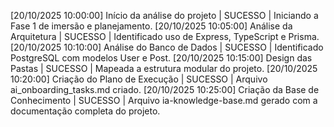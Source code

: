 [20/10/2025 10:00:00] Início da análise do projeto | SUCESSO | Iniciando a Fase 1 de imersão e planejamento.
[20/10/2025 10:05:00] Análise da Arquitetura | SUCESSO | Identificado uso de Express, TypeScript e Prisma.
[20/10/2025 10:10:00] Análise do Banco de Dados | SUCESSO | Identificado PostgreSQL com modelos User e Post.
[20/10/2025 10:15:00] Design das Pastas | SUCESSO | Mapeada a estrutura modular do projeto.
[20/10/2025 10:20:00] Criação do Plano de Execução | SUCESSO | Arquivo ai_onboarding_tasks.md criado.
[20/10/2025 10:25:00] Criação da Base de Conhecimento | SUCESSO | Arquivo ia-knowledge-base.md gerado com a documentação completa do projeto.
